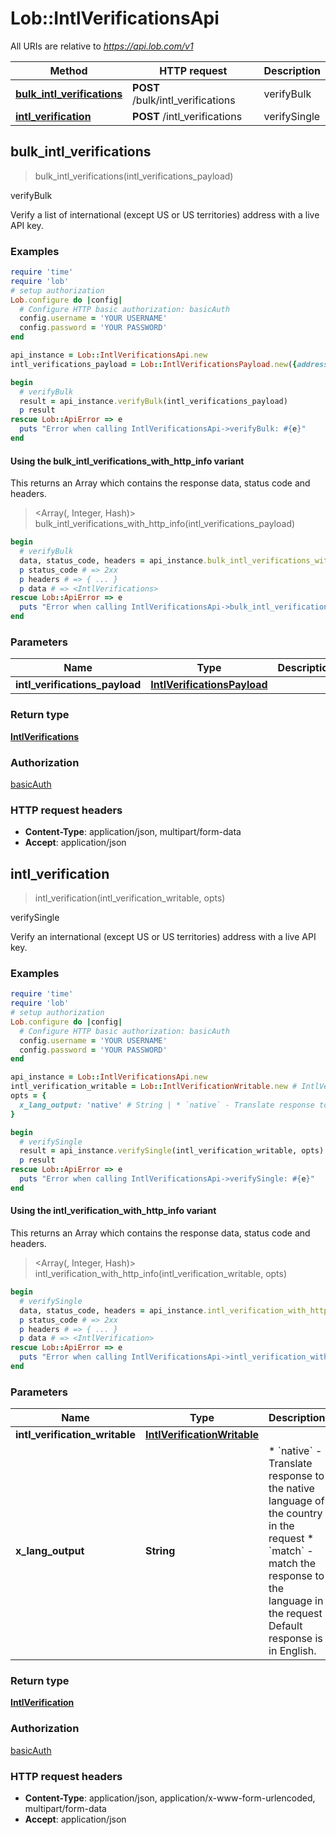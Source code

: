 # Lob::IntlVerificationsApi

All URIs are relative to *https://api.lob.com/v1*

| Method | HTTP request | Description |
| ------ | ------------ | ----------- |
| [**bulk_intl_verifications**](IntlVerificationsApi.md#bulk_intl_verifications) | **POST** /bulk/intl_verifications | verifyBulk |
| [**intl_verification**](IntlVerificationsApi.md#intl_verification) | **POST** /intl_verifications | verifySingle |


## bulk_intl_verifications

> <IntlVerifications> bulk_intl_verifications(intl_verifications_payload)

verifyBulk

Verify a list of international (except US or US territories) address with a live API key.

### Examples

```ruby
require 'time'
require 'lob'
# setup authorization
Lob.configure do |config|
  # Configure HTTP basic authorization: basicAuth
  config.username = 'YOUR USERNAME'
  config.password = 'YOUR PASSWORD'
end

api_instance = Lob::IntlVerificationsApi.new
intl_verifications_payload = Lob::IntlVerificationsPayload.new({addresses: [Lob::MultipleComponentsIntl.new({primary_line: 'primary_line_example', country: Lob::CountryExtended::EMPTY})]}) # IntlVerificationsPayload | 

begin
  # verifyBulk
  result = api_instance.verifyBulk(intl_verifications_payload)
  p result
rescue Lob::ApiError => e
  puts "Error when calling IntlVerificationsApi->verifyBulk: #{e}"
end
```

#### Using the bulk_intl_verifications_with_http_info variant

This returns an Array which contains the response data, status code and headers.

> <Array(<IntlVerifications>, Integer, Hash)> bulk_intl_verifications_with_http_info(intl_verifications_payload)

```ruby
begin
  # verifyBulk
  data, status_code, headers = api_instance.bulk_intl_verifications_with_http_info(intl_verifications_payload)
  p status_code # => 2xx
  p headers # => { ... }
  p data # => <IntlVerifications>
rescue Lob::ApiError => e
  puts "Error when calling IntlVerificationsApi->bulk_intl_verifications_with_http_info: #{e}"
end
```

### Parameters

| Name | Type | Description | Notes |
| ---- | ---- | ----------- | ----- |
| **intl_verifications_payload** | [**IntlVerificationsPayload**](IntlVerificationsPayload.md) |  |  |

### Return type

[**IntlVerifications**](IntlVerifications.md)

### Authorization

[basicAuth](../README.md#basicAuth)

### HTTP request headers

- **Content-Type**: application/json, multipart/form-data
- **Accept**: application/json


## intl_verification

> <IntlVerification> intl_verification(intl_verification_writable, opts)

verifySingle

Verify an international (except US or US territories) address with a live API key.

### Examples

```ruby
require 'time'
require 'lob'
# setup authorization
Lob.configure do |config|
  # Configure HTTP basic authorization: basicAuth
  config.username = 'YOUR USERNAME'
  config.password = 'YOUR PASSWORD'
end

api_instance = Lob::IntlVerificationsApi.new
intl_verification_writable = Lob::IntlVerificationWritable.new # IntlVerificationWritable | 
opts = {
  x_lang_output: 'native' # String | * `native` - Translate response to the native language of the country in the request * `match` - match the response to the language in the request  Default response is in English. 
}

begin
  # verifySingle
  result = api_instance.verifySingle(intl_verification_writable, opts)
  p result
rescue Lob::ApiError => e
  puts "Error when calling IntlVerificationsApi->verifySingle: #{e}"
end
```

#### Using the intl_verification_with_http_info variant

This returns an Array which contains the response data, status code and headers.

> <Array(<IntlVerification>, Integer, Hash)> intl_verification_with_http_info(intl_verification_writable, opts)

```ruby
begin
  # verifySingle
  data, status_code, headers = api_instance.intl_verification_with_http_info(intl_verification_writable, opts)
  p status_code # => 2xx
  p headers # => { ... }
  p data # => <IntlVerification>
rescue Lob::ApiError => e
  puts "Error when calling IntlVerificationsApi->intl_verification_with_http_info: #{e}"
end
```

### Parameters

| Name | Type | Description | Notes |
| ---- | ---- | ----------- | ----- |
| **intl_verification_writable** | [**IntlVerificationWritable**](IntlVerificationWritable.md) |  |  |
| **x_lang_output** | **String** | * &#x60;native&#x60; - Translate response to the native language of the country in the request * &#x60;match&#x60; - match the response to the language in the request  Default response is in English.  | [optional] |

### Return type

[**IntlVerification**](IntlVerification.md)

### Authorization

[basicAuth](../README.md#basicAuth)

### HTTP request headers

- **Content-Type**: application/json, application/x-www-form-urlencoded, multipart/form-data
- **Accept**: application/json

